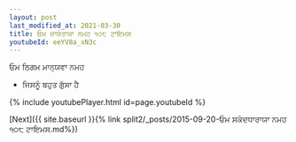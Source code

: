 ```yaml
---
layout: post
last_modified_at: 2021-03-30
title: ਓਮ ਜਾਯੰਤਾਯਾ ਨਮਹ ੧੦੮ ਟਾਇਮਸ
youtubeId: eeYV8a_xN3c
---
```

 
 
 ਓਮ ਠਿਗਮ ਮਾਨ੍ਯਵਾ ਨਮਹ  
 
 -  ਜਿਸਨੂੰ ਬਹੁਤ ਗੁੱਸਾ ਹੈ 
 
  
 
  
 
 
 
 
 
 


{% include youtubePlayer.html id=page.youtubeId %}
 
[Next]({{ site.baseurl }}{% link  split2/_posts/2015-09-20-ਓਮ ਸਕੰਦਧਾਰਾਯਾ ਨਮਹ ੧੦੮ ਟਾਇਮਸ.md%})
 
